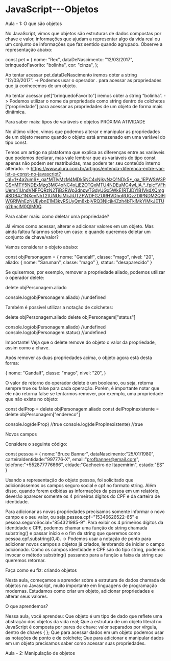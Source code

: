 # JavaScript---Objetos

Aula - 1: O que são objetos

No JavaScript, vimos que objetos são estruturas de dados compostas por chave e valor, informações que ajudam a representar algo da vida real ou um conjunto de informações que faz sentido quando agrupado. Observe a representação abaixo:

const pet = {
  nome: "Rex",
  dataDeNascimento: "12/03/2017",
  brinquedoFavorito: "bolinha",
  cor: "cinza",
};

Ao tentar acessar pet.dataDeNascimento iremos obter a string ”12/03/2017”.
-> Podemos usar o operador . para acessar as propriedades que já conhecemos de um objeto.

Ao tentar acessar pet[“brinquedoFavorito”] iremos obter a string ”bolinha”.
-> Podemos utilizar o nome da propriedade como string dentro de colchetes [“propriedade”] para acessar as propriedades de um objeto de forma mais dinâmica.

Para saber mais: tipos de variáveis e objetos
PRÓXIMA ATIVIDADE

No último vídeo, vimos que podemos alterar e manipular as propriedades de um objeto mesmo quando o objeto está armazenado em uma variável do tipo const.

Temos um artigo na plataforma que explica as diferenças entre as variáveis que podemos declarar, mas vale lembrar que as variáveis do tipo const apenas não podem ser reatribuidas, mas podem ter seu conteúdo interno alterado.
-> https://www.alura.com.br/artigos/entenda-diferenca-entre-var-let-e-const-no-javascript?_gl=1*4a2um6*_ga*MTIyMzM4MDk5NC4xNjkyNzQ1NDk5*_ga_1EPWSW3PCS*MTY5NDExMzg3MC4xNC4xLjE2OTQxMTU4NDEuMC4wLjA.*_fplc*VFhUem41UndVNFFQRzN2TjB3RWp3dnpwTGdyUGx5WkE1RTJDYlB1VkdXQmg4SDB4Z1NXenNhT2tUNUslMkJiUTZFWDFGZURHVDhqRUQzZDlPNDM2QlFlWGRIWnEzNUEybnE1M3kyRSUyQm8xbjVRQ3NIcjk4Zzh4bTklMkYlMkJETUg2bnclM0QlM0Q.

Para saber mais: como deletar uma propriedade?

Já vimos como acessar, alterar e adicionar valores em um objeto. Mas ainda faltou falarmos sobre um caso: e quando queremos deletar um conjunto de chave/valor?

Vamos considerar o objeto abaixo:

const objPersonagem = {
 nome: "Gandalf",
 classe: "mago",
 nivel: "20",
 aliado: {
   nome: "Saruman",
   classe: "mago"
 },
 status: "desaparecido"
}

Se quisermos, por exemplo, remover a propriedade aliado, podemos utilizar o operador delete:

delete objPersonagem.aliado

console.log(objPersonagem.aliado) //undefined

Também é possível utilizar a notação de colchetes:

delete objPersonagem.aliado
delete objPersonagem["status"]

console.log(objPersonagem.aliado) //undefined
console.log(objPersonagem.status) //undefined

Importante! Veja que o delete remove do objeto o valor da propriedade, assim como a chave.

Após remover as duas propriedades acima, o objeto agora está desta forma:

{
 nome: "Gandalf",
 classe: "mago",
 nivel: "20",
}

O valor de retorno do operador delete é um booleano, ou seja, retorna sempre true ou false para cada operação. Porém, é importante notar que ele não retorna false se tentarmos remover, por exemplo, uma propriedade que não existe no objeto:

const delProp = delete objPersonagem.aliado
const delPropInexistente = delete objPersonagem["endereco"]

console.log(delProp) //true
console.log(delPropInexistente) //true

Novos campos

Considere o seguinte código:

const pessoa = {
   nome:"Bruce Banner",
   dataNascimento:"25/01/1980",
   carteiraIdentidade:"997776-X",
   email:"profbanner@email.com",
   telefone:"+552877776666",
   cidade:"Cachoeiro de Itapemirim",
   estado:"ES"
}

Usando a representação do objeto pessoa, foi solicitado que adicionássemos os campos seguro social e cpf no formato string. Além disso, quando forem exibidas as informações da pessoa em um relatório, deverão aparecer somente os 4 primeiros dígitos do CPF e da carteira de identidade.

Para adicionar as novas propriedades precisamos somente informar o novo campo e o seu valor, ou seja,pessoa.cpf="15346626522-65" e pessoa.seguroSocial="854321985-9" .Para exibir os 4 primeiros dígitos da identidade e CPF, podemos chamar uma função de string chamada substring() e passar início e o fim da string que queremos como pessoa.cpf.substring(0,4).
-> Podemos usar a notação de ponto para adicionar novos campos a objetos já criados, lembrando de iniciar o campo adicionado. Como os campos identidade e CPF são do tipo string, podemos invocar o método substring() passando para a função a faixa da string que queremos retornar.

Faça como eu fiz: criando objetos

Nesta aula, começamos a aprender sobre a estrutura de dados chamada de objetos no Javascript, muito importante em linguagens de programação modernas. Estudamos como criar um objeto, adicionar propriedades e alterar seus valores.

O que aprendemos?

Nessa aula, você aprendeu:
Que objeto é um tipo de dado que reflete uma abstração dos objetos da vida real;
Que a estrutura de um objeto literal no JavaScript é composta por pares de chave: valor separados por vírgula, dentro de chaves { };
Que para acessar dados em um objeto podemos usar as notações de ponto e de colchete;
Que para adicionar e manipular dados em um objeto precisamos saber como acessar suas propriedades.


Aula - 2: Manipulação de objetos

